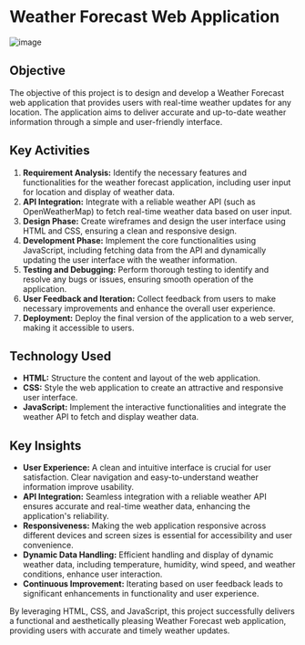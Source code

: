 
# Weather Forecast Web Application

![image](https://github.com/Dhruv2613/CODTECH-Task2/assets/122954469/5afd4ffb-cecf-43a4-90a2-2303e067a5a8)


## Objective
The objective of this project is to design and develop a Weather Forecast web application that provides users with real-time weather updates for any location. The application aims to deliver accurate and up-to-date weather information through a simple and user-friendly interface.

## Key Activities
1. **Requirement Analysis:** Identify the necessary features and functionalities for the weather forecast application, including user input for location and display of weather data.
2. **API Integration:** Integrate with a reliable weather API (such as OpenWeatherMap) to fetch real-time weather data based on user input.
3. **Design Phase:** Create wireframes and design the user interface using HTML and CSS, ensuring a clean and responsive design.
4. **Development Phase:** Implement the core functionalities using JavaScript, including fetching data from the API and dynamically updating the user interface with the weather information.
5. **Testing and Debugging:** Perform thorough testing to identify and resolve any bugs or issues, ensuring smooth operation of the application.
6. **User Feedback and Iteration:** Collect feedback from users to make necessary improvements and enhance the overall user experience.
7. **Deployment:** Deploy the final version of the application to a web server, making it accessible to users.

## Technology Used
- **HTML:** Structure the content and layout of the web application.
- **CSS:** Style the web application to create an attractive and responsive user interface.
- **JavaScript:** Implement the interactive functionalities and integrate the weather API to fetch and display weather data.

## Key Insights
- **User Experience:** A clean and intuitive interface is crucial for user satisfaction. Clear navigation and easy-to-understand weather information improve usability.
- **API Integration:** Seamless integration with a reliable weather API ensures accurate and real-time weather data, enhancing the application's reliability.
- **Responsiveness:** Making the web application responsive across different devices and screen sizes is essential for accessibility and user convenience.
- **Dynamic Data Handling:** Efficient handling and display of dynamic weather data, including temperature, humidity, wind speed, and weather conditions, enhance user interaction.
- **Continuous Improvement:** Iterating based on user feedback leads to significant enhancements in functionality and user experience.

By leveraging HTML, CSS, and JavaScript, this project successfully delivers a functional and aesthetically pleasing Weather Forecast web application, providing users with accurate and timely weather updates.


